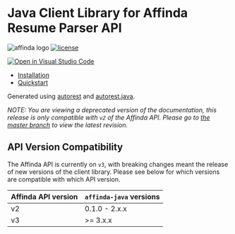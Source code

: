 # Java Client Library for Affinda Resume Parser API

![affinda logo](https://api.affinda.com/static/documentation/affinda_logo_light.png)
[![license](https://img.shields.io/github/license/affinda/affinda-java)](https://choosealicense.com/licenses/mit/)

[![Open in Visual Studio Code](https://open.vscode.dev/badges/open-in-vscode.svg)](https://open.vscode.dev/affinda/affinda-java)

- [Installation](#installation)
- [Quickstart](#quickstart)

Generated using [autorest](https://github.com/Azure/autorest) and [autorest.java](https://github.com/Azure/autorest.java).

_NOTE: You are viewing a deprecated version of the documentation, this release is only compatible with `v2` of the
Affinda API. Please go to [the master branch](https://github.com/affinda/affinda-java/tree/master) to view the
latest revision._

## API Version Compatibility

The Affinda API is currently on `v3`, with breaking changes meant the release of new versions of the client library.
Please see below for which versions are compatible with which API version.

| Affinda API version | `affinda-java` versions |
| ------------------- | ----------------------- |
| v2                  | 0.1.0 - 2.x.x           |
| v3                  | \>= 3.x.x               |
